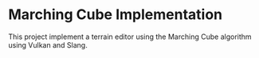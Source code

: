 # Marching Cube Implementation

This project implement a terrain editor using the Marching Cube algorithm using Vulkan and Slang.
